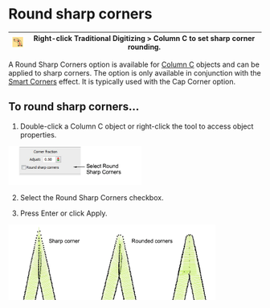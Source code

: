 # Round sharp corners

| ![InputC.png](assets/InputC.png) | Right-click Traditional Digitizing > Column C to set sharp corner rounding. |
| -------------------------------- | --------------------------------------------------------------------------- |

A Round Sharp Corners option is available for [Column C](../../glossary/glossary) objects and can be applied to sharp corners. The option is only available in conjunction with the [Smart Corners](../../glossary/glossary) effect. It is typically used with the Cap Corner option.

## To round sharp corners...

1. Double-click a Column C object or right-click the tool to access object properties.

![quality00076.png](assets/quality00076.png)

2. Select the Round Sharp Corners checkbox.

3. Press Enter or click Apply.

![quality00079.png](assets/quality00079.png)
